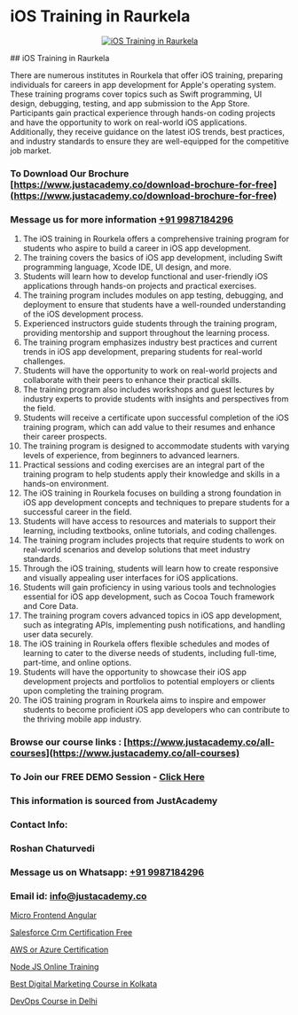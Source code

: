 # iOS Training in Raurkela

<p align="center">
  <a href="https://justacademy.co/course-detail/ios-training">
    <img src="https://justacademy.co/storage2/course_image/1676636008_course_image.webp" alt="iOS Training in Raurkela">
  </a>
</p>
## iOS Training in Raurkela

There are numerous institutes in Rourkela that offer iOS training, preparing individuals for careers in app development for Apple's operating system. These training programs cover topics such as Swift programming, UI design, debugging, testing, and app submission to the App Store. Participants gain practical experience through hands-on coding projects and have the opportunity to work on real-world iOS applications. Additionally, they receive guidance on the latest iOS trends, best practices, and industry standards to ensure they are well-equipped for the competitive job market.
### To Download Our Brochure [https://www.justacademy.co/download-brochure-for-free](https://www.justacademy.co/download-brochure-for-free)
### Message us for more information [+91 9987184296](https://api.whatsapp.com/send?phone=919987184296)
1) The iOS training in Rourkela offers a comprehensive training program for students who aspire to build a career in iOS app development.
2) The training covers the basics of iOS app development, including Swift programming language, Xcode IDE, UI design, and more.
3) Students will learn how to develop functional and user-friendly iOS applications through hands-on projects and practical exercises.
4) The training program includes modules on app testing, debugging, and deployment to ensure that students have a well-rounded understanding of the iOS development process.
5) Experienced instructors guide students through the training program, providing mentorship and support throughout the learning process.
6) The training program emphasizes industry best practices and current trends in iOS app development, preparing students for real-world challenges.
7) Students will have the opportunity to work on real-world projects and collaborate with their peers to enhance their practical skills.
8) The training program also includes workshops and guest lectures by industry experts to provide students with insights and perspectives from the field.
9) Students will receive a certificate upon successful completion of the iOS training program, which can add value to their resumes and enhance their career prospects.
10) The training program is designed to accommodate students with varying levels of experience, from beginners to advanced learners.
11) Practical sessions and coding exercises are an integral part of the training program to help students apply their knowledge and skills in a hands-on environment.
12) The iOS training in Rourkela focuses on building a strong foundation in iOS app development concepts and techniques to prepare students for a successful career in the field.
13) Students will have access to resources and materials to support their learning, including textbooks, online tutorials, and coding challenges.
14) The training program includes projects that require students to work on real-world scenarios and develop solutions that meet industry standards.
15) Through the iOS training, students will learn how to create responsive and visually appealing user interfaces for iOS applications.
16) Students will gain proficiency in using various tools and technologies essential for iOS app development, such as Cocoa Touch framework and Core Data.
17) The training program covers advanced topics in iOS app development, such as integrating APIs, implementing push notifications, and handling user data securely.
18) The iOS training in Rourkela offers flexible schedules and modes of learning to cater to the diverse needs of students, including full-time, part-time, and online options.
19) Students will have the opportunity to showcase their iOS app development projects and portfolios to potential employers or clients upon completing the training program.
20) The iOS training program in Rourkela aims to inspire and empower students to become proficient iOS app developers who can contribute to the thriving mobile app industry.

### Browse our course links : [https://www.justacademy.co/all-courses](https://www.justacademy.co/all-courses) 
### To Join our FREE DEMO Session - [Click Here](https://www.justacademy.co/register-for-course-demo)


### This information is sourced from JustAcademy
### Contact Info:
### Roshan Chaturvedi
### Message us on Whatsapp: [+91 9987184296](https://api.whatsapp.com/send?phone=919987184296)
### Email id: [info@justacademy.co](mailto:info@justacademy.co)
                
[Micro Frontend Angular](https://www.linkedin.com/pulse/micro-frontend-angular-justacademy-thane-egagc?trackingId=e5lt2ocTsBoP6r5vGvjvbQ%3D%3D&lipi=urn%3Ali%3Apage%3Ad_flagship3_company_admin%3Bs5%2FTwm7dQuuyZG7uExGaaQ%3D%3D)

[Salesforce Crm Certification Free](https://www.linkedin.com/pulse/salesforce-crm-certification-free-justacademy-san-jose-xkatf?trackingId=NY1iIm8jbjZDFKyua1oJ%2Fg%3D%3D&lipi=urn%3Ali%3Apage%3Ad_flagship3_company_admin%3BfKLFXm%2FbTECg8F%2B%2F6%2BCWqA%3D%3D)

[AWS or Azure Certification](https://medium.com/@mistersumit961/aws-or-azure-certification-9eb39ab961a6)

[Node JS Online Training](https://medium.com/p/45e6a9965dbe/edit)

[Best Digital Marketing Course in Kolkata](https://justacademyin.github.io/justacademy/best-digital-marketing-course-in-kolkata)

[DevOps Course in Delhi](https://justacademyin.github.io/justacademy/devops-course-in-delhi)

